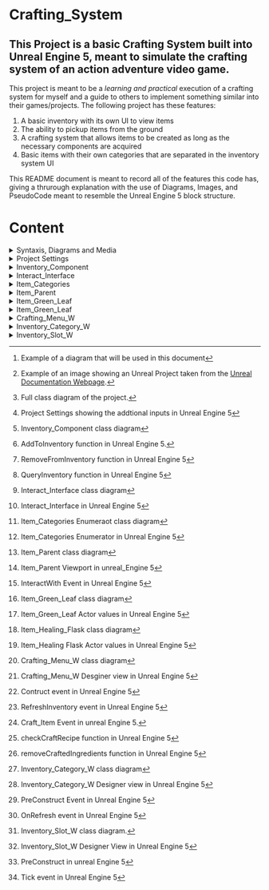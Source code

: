 # Crafting_System

## This Project is a basic Crafting System built into Unreal Engine 5, meant to simulate the crafting system of an action adventure video game.

This project is meant to be a *learning and practical* execution of a crafting system for myself and a guide to others to implement something similar into their games/projects. The following project has these features:

  1. A basic inventory with its own UI to view items
  2. The ability to pickup items from the ground
  3. A crafting system that allows items to be created as long as the necessary components are acquired
  4. Basic items with their own categories that are separated in the inventory system UI

This README document is meant to record all of the features this code has, giving a thrurough explanation with the use of Diagrams, Images, and PseudoCode meant to resemble the Unreal Engine 5 block structure.

# Content

<details>

  <summary>Syntaxis, Diagrams and Media</summary>

  # Syntaxis, Diagram and Media

  ## How is this document organized and how should you read it?
  
  This section is to give an understanding of how the document will be formated and organized as well as explaining the diagrams that will be placed around this document.

  ### Syntax

  All of the added or edited functions, structures or events will be added to this document. Any default classes, structures, etc, that are in the base Unreal Engine default projects, will only be added if they are specifically mentioned in the context of the coding.

  The coding will be done in a pseudocode that will ressemble as much as possible a object oriented language

  Example:

  ```
    class newClass {

      public  bool attribute;
      public  int attribute2;
      private static  struct attribute3;

      public function1( int parameter, bool parameter){
        return returnType;
      }

      private functionEvent(){
        attribute += 1;
      }
    }
  ```
  
  ### Diagrams 
  
  There will be general UML Diagrams summarizing and showing the logic of every component, as Unreal has very specific color coding for their nodes (i.e, events, functions, and the specific color of the data structures) these diagrams will use the colors used in Unreal for the classes and data structures.
  
  Example:

  ![imagen](https://github.com/user-attachments/assets/c4eb07d7-86af-498c-9c1a-d473067e88b4) [^1]

  [^1]: Example of a diagram that will be used in this document

### Media

Media in this document will have foot notes describing what the media is showing. Media can include images, videos of the project to assist in the understanding of this project.

Example:

  ![dotboxspawnemitter](https://github.com/user-attachments/assets/a0b89f3c-2c57-42c8-b502-7a0211c958d8)[^2]

  [^2]: Example of an image showing an Unreal Project taken from the [Unreal Documentation Webpage](https://dev.epicgames.com/documentation/en-us/unreal-engine/nodes-in-unreal-engine). 

  <img width="4409" height="3366" alt="Clase UML" src="https://github.com/user-attachments/assets/35333426-fe2c-4501-9380-3439eba92ec8" /> [^3]

  [^3]: Full class diagram of the project.
  
</details>

<details>

  <summary>Project Settings</summary>

  # Project Settings

  For this class to function properly, it is Required to add some additional inputsinto your project settings to toggle the inventory to appear, and to pick up items. For this project "Tab" is used to open the invenotry, and "E" is used to pick up items on the ground.

  <img width="1007" height="552" alt="imagen" src="https://github.com/user-attachments/assets/629c5160-30b5-464d-af4d-ec71b6f22e48" /> [^4]

  [^4]: Project Settings showing the addtional inputs in Unreal Engine 5


</details>
  
<details>

  <summary>Inventory_Component</summary>
  
  # Inventory_Component

  ## How we contain items that are grabbed by the player.

  This is a blueprint actor component class that allows the player to add items, remove them, and search for items in a specific category.

  <img width="394" height="299" alt="imagen" src="https://github.com/user-attachments/assets/6d5a58ce-f46b-4e77-9fc5-aedf68d848bd" /> [^5]

  [^5]: Inventory_Component class diagram

  ```
  #import Parent_Item

  public Blueprint class extends ActorComponent Inventory_Component {

    public Dictionary<Item_Parent, int> inventory; // This dictionary will allow the player to store any kind or item and know how many of said item are available.

    .......
  }

  ```

<summary>Functions</summary>

  ### Functions

  This section will show every function that this class has.

  <ins>AddToInventory</ins>

  A simple functions that add an item to the "inventory" Dictonary,  it mkes the "Parent Item" the key, and adds an int value to the respective key.

  <img width="1308" height="549" alt="imagen" src="https://github.com/user-attachments/assets/d1b9a494-00be-4093-806f-519cfcf24f9d" /> [^6]

  [^6]: AddToInventory function in Unreal Engine 5.

  ```
  public boolean AddToInventory(Item_Parent itemAdded, int quantity){
    quantity += inventory.find(itemAdded); // This will check if the item already exists in the dictionary, if not, this operation will add 0.
    inventory.add(itemAdded, // This will add the key to the Dictionary
                  clamp(/*value*/ quantity, /*min*/ 0, /*max*/ 99)); // this clamp function makes sure that the maximum amount of the quantity is limited to 99 and minimum is 0
    return true;
  }
  
  ```

  <ins>RemoveFromInventory</ins>

  A simple function that removes a single item from the "inventory" Dictionary. It searches the Item_parent Map Key and reduces the count .1.

  <img width="1192" height="374" alt="imagen" src="https://github.com/user-attachments/assets/7190fbdb-75ca-43c0-9f80-e466242e102c" /> [^7]

  [^7]: RemoveFromInventory function in Unreal Engine 5

  ```
  public boolean RemoveFromInventory(Item_Parent itemToRemove, int quantity){
    if(QueryInventory(self, itemToRemove, quantity).success){ //search if the item is in the inventory
      inventory.add(itemToRemove, (QueryInventory(self, itemToRemove, quantity).outputQuantity - quantity)); //update the Map by removing the value of item quantity
      return true;
    }
    return false;
  }
  ```

<ins>QueryInventory</ins>

A simple function that searches a specific item in the "inventory" Map/Dictionary. It searches for the spefied item and amount in the Map and removes it from the Dictionary.

<img width="1197" height="373" alt="imagen" src="https://github.com/user-attachments/assets/7b2e71c9-907c-4f9b-a933-a9e04bdf05d3" /> [^8]

[^8]: QueryInventory function in Unreal Engine 5

```
public boolean, int QueryInventory(Item_Parent item, int quantity){
  boolean success = true; // we set a boolean to see if the item was found
  int outputquantity; // we set a number to see how many of said number of items was found
  if(inventory.find(item).value >= quantity AND inventory.find(item).success){ //if we found the item and it has a higher amount then the requested quantiry
    return success, outputQuantkty = inventory.find(item).value; //return that the item an amoun do exist
  }
  return !success, outputQuantkty = inventory.find(item).value; //else return false and a value of -1
}
```
</details>

<details>

<summary>Interact_Interface</summary>

# Interact_Interface

## An interface to interact with the world

This is an interface with the purpose to have to functions that allows items to be interactables. A function that knows when an item is looked and a function that allows the item to be interacted with.

<summary>Interface</summary>

### Interface

<img width="330" height="149" alt="imagen" src="https://github.com/user-attachments/assets/73d26258-cbfd-4335-a68f-d5b91babb51f" /> [^9]

[^9]: Interact_Interface class diagram

<img width="1131" height="582" alt="imagen" src="https://github.com/user-attachments/assets/cba4de42-f8e4-4530-a3f4-713dec8d483a" /> [^10]

[^10]: Interact_Interface in Unreal Engine 5

```

public interface Interact_interface{

  public lookAt(); //This will known when the object is being looked at

  public InteractWith(); //This will allows the item to be interactablke

}
```

</details>

<details>

<summary>Item_Categories</summary>

# Item_Categories

## Classifying item types

This is an Enumerator that gives the option to give a specific category for an item.

<summary>Enumerator</summary>

### Enumerator

<img width="289" height="134" alt="imagen" src="https://github.com/user-attachments/assets/9aa3e0a4-02f0-467d-a4f9-01698aba7cdd" /> [^11]

[^11]: Item_Categories Enumeraot class diagram

<img width="1912" height="407" alt="imagen" src="https://github.com/user-attachments/assets/a3841e6b-a90c-4592-86c4-bce19183eae3" /> [^12]

[^12]: Item_Categories Enumerator in Unreal Engine 5

```
public enumerator Item_Categories {
  Parts,
  Plants,
  Skins,
  Medicinal,
  Ammon,
  Throwable,
  Equipment
}
```

</details>

<details>

<summary>Item_Parent</summary>

# Item_Parent

## The class for all items

This actor blueprint class is a parent function to all items, it will have all basic parameters all items need, and Events that items will have.

<img width="765" height="477" alt="imagen" src="https://github.com/user-attachments/assets/eae71c52-cd99-4153-b7e3-a78caa64b8aa" /> [^13]

[^13]: Item_Parent class diagram

<img width="1916" height="992" alt="imagen" src="https://github.com/user-attachments/assets/82de365e-3d2c-45d2-aa4a-e93988fde70b" /> [^14]

[^14]: Item_Parent Viewport in unreal_Engine 5

```
#import Item_Categories
#import BP_FirstPersonCharacter

public BluePrintActor class  Item_Parent extends BlueprintActor implements Interact_Interface {
  public text name;
  public text description;
  public Item_Categories category;
  public Texture2D thumbnail;
  public Dictionary<Item_Parent, int> craftingRecipe;

  .........
}
```

<summary>Event Graph</summary>

### Event Graph

<ins>InteractWith</ins>

This is an event that tranforms the "InteractWithFunction" from the Interact Interface to an Event. It will allow the player to interact with an item, to add them to their inventory, and removes them from the level.

<img width="1682" height="295" alt="imagen" src="https://github.com/user-attachments/assets/93ec4a31-9378-4f82-bd8f-66ddb085d862" /> [^15]

[^15]: InteractWith Event in Unreal Engine 5

```
public eventr InteractWith(BP_FirstPersonCharacter playerCharacter){
  playerCharacter.Inventory_Component.AddToinventory(self.GetClass(), 1); // we add the item to the inventory
  try {
    My_Player_Controller cast = (My_Player_Controller) GetPlayerController(0); //then we attempt to cast the player controller into  aMy_Player_Controller class
    cast.Headup_Display.Crafting_Menu_W.RefreshInventory(); //then we update the UI to show this item in the inventory
    DestroyActor(self); // We destroy the item itself and remove from the level
  }
}
```
</details>

<details>

<summary>Item_Green_Leaf</summary>

# Item_Green_Leaf

## A basic crafting item

This is an Actor the inherits all featuers from the Item_Parent class. It is used for testing purposes.

<img width="268" height="251" alt="imagen" src="https://github.com/user-attachments/assets/b41dd6c8-ba30-48f3-b908-096eff9510a9" /> [^16]

[^16]: Item_Green_Leaf class diagram

<img width="1914" height="1008" alt="imagen" src="https://github.com/user-attachments/assets/989f0385-8bf9-4a54-9f7c-9e05f4813f35" /> [^17]

[^17]: Item_Green_Leaf Actor values in Unreal Engine 5

```
#import Item_Categories
#import BP_FirstPersonCharacter

public BluePrintActor class  Item_Green_Leaf extends Item_Parent  {
  super.name = "Green Leaf";
  super.description = "These Green Herbs are filled with healthy protein. They are used by the locals for medicine.";
  super.category = Item_Categories.Plants;
  super.thumbnail = "T_Bush_D";
  super.craftable = false;
  super.craftingRecipe = null;
  .........
}
```

</details>

<details>

<summary>Item_Green_Leaf</summary>

# Item_Healing_Flask

## A basic crafted item

This is an Actor the inherits all featuers from the Item_Parent class. It is used for testing purposes.

<img width="270" height="268" alt="imagen" src="https://github.com/user-attachments/assets/4f74fdcd-223a-4c89-90c6-3e55ce658fdb" /> [^18]

[^18]: Item_Healing_Flask class diagram

<img width="1915" height="1034" alt="imagen" src="https://github.com/user-attachments/assets/25f8844d-1aed-49b7-a2a6-db78ba0f0065" /> [^19]

[^19]: Item_Healing Flask Actor values in Unreal Engine 5

```
#import Item_Categories
#import BP_FirstPersonCharacter

public BluePrintActor class  Item_Healing_Flask extends Item_Parent  {
  super.name = "Healing Flask";
  super.description = "Can heal the drinker by a considerable amount, wanring: side-effects included";
  super.category = Item_Categories.Medicinal;
  super.thumbnail = "T_Tech_Dot_M";
  super.craftable = true;
  super.craftingRecipe = {Item_Green_Leaf: 3}
  .........
}
```

</details>

<details>

<summary>Crafting_Menu_W</summary>

# Crafting_Menu_W

## How we see our crafting menu.

This is a Widget Blueprint Object that gives our UI to the player. This UI has all the item categories, and will show all available items, and available craftable items.

<img width="769" height="649" alt="imagen" src="https://github.com/user-attachments/assets/7196f0b4-87e5-4dff-96b7-13ac73b28527" /> [^20]

[^20]: Crafting_Menu_W class diagram

<img width="1422" height="1003" alt="imagen" src="https://github.com/user-attachments/assets/bf807729-21cf-443a-a531-c23a69288f88" /> [^21]

[^21]: Crafting_Menu_W Desginer view in Unreal Engine 5

```
#import Inventory_Category_W
#import BP_FirstPersonCharacter
#import Inventory_Slot_W
#import Item_Parent

public BlueprintWidget class Crafting_Menu_W extends UserWidget {
  public Inventory_Category_W Ammo;
  public Inventory_Category_W Equipment;
  public Inventory_Category_W Medicinal;
  public Inventory_Category_W Parts;
  public Inventory_Category_W Skins;
  public Inventory_Category_W Throwables;
  public Inventory_Slot_W hoveredItem;
  public BP_FirstPersonCharacter playerCharacter;


...................
}
```

<summary>Event Graph</summary>

### Event Graph

<ins>Construct</ins>

This is an event that triggers when the item is created. It sets the playerCharacter variable value.

<img width="853" height="316" alt="imagen" src="https://github.com/user-attachments/assets/14eb641f-bfc1-4504-9ec7-de08f074bf0b" /> [^22]

[^22]: Contruct event in Unreal Engine 5

```
public event Contrcut() {
  playerCharacter = (BP_FirstPersonCharacter) GetPlayerCharaccter();
}
```

<ins>RefreshInventory</ins>

This event is called when there is a change in the inveotry of the player. It will refresh the UI to show changes.

<img width="940" height="465" alt="imagen" src="https://github.com/user-attachments/assets/fd3016b6-82e9-41a4-a0d1-484ff86c0fde" /> [^23]

[^23]: RefreshInventory event in Unreal Engine 5

```
public event RefreshInventory(){
  Inventory_Category_W array[] = [Ammo, Equipment, Medicinal, Parts, Plants, Skins, Throwables]; // an array that makes sure that all categories are refreshed
  for each x in array {
    OnRefresh(x); // Refresh the inventory
  }
}
```

<ins>Craft_Item</ins>

This Event triggers when an item is crafted. It gets all used items, the crafted item, the crafting recipe and adds and removes the items correspondingly.

<img width="1565" height="275" alt="imagen" src="https://github.com/user-attachments/assets/b3c349c4-b182-40b9-83dd-5a8bb5ff6908" /> [^24]

[^24]: Craft_Item Event in unreal Engine 5.

```
public event Craft_Item(){
  if(hoveredItem.isValid){ //check if there is a hovered item
    if(hoveredItem.item.craftable){ //check if the item craftable
      if(checkCraftRecipe(hoveredItem.item.craftingRecipe).validRecipe){ //check if the recipe is available to be crafted
        AddToInventory(playerCharacter.Inventory_Component, hoeveredItem.item); //add to inventory crafted item
        removeCraftedIngredient(hoveredItem.item.craftingRecipe); //remove crafting materials
        RefreshInventory();
      }
    }
  }
}
```
<summary>Functions</summary>

### Functions

<ins>checkCraftRecipe</ins>

A function that checks if the player has all the item for the selected recipe. It searches the recipe and checks if the player has all required items.

<img width="1417" height="449" alt="imagen" src="https://github.com/user-attachments/assets/c9cc006b-7804-4210-94c9-4c4e40bca1c8" /> [^25]

[^25]: checkCraftRecipe function in Unreal Engine 5

```
public boolean checkCraftRecipe(Dictionary<Item_Parent, int> recipe){
boolean isComplete = true;
  for each item in recipe.keys() { //check all the item map keys
    if(!QueryInventory(playerCharacter.Inventory_Component, item, recipe.find(item)).success){  //check if the item amount required is not found
      isComplete = false;
    }
  }
return isComplete;
}
```

<ins>removeCraftedIngredients</ins>

A function that removes all used items in a crafting recipe. It finds the in the inventory and removes them from itself.

<img width="1231" height="363" alt="imagen" src="https://github.com/user-attachments/assets/485f7620-7c7d-4036-95ba-be363bee471d" /> [^26]

[^26]: removeCraftedIngredients function in Unreal Engine 5

```
public removeCraftedIngredient(Dictionary<Item_Parent, int> ingredients){
  for each items in ingredients.keys(){
    RemoveFromInventory(playerCharacter.Inventory_Component, item, ingredients.find(item));
  }
}
```

</details>

<details>

<summary>Inventory_Category_W</summary>

# Inventory_Category_W

## Lets divide our inventory in the UI

This is a Widget Blueprint class that divides the inventory into categories. THey make sure the inventory is organized.

<img width="812" height="659" alt="imagen" src="https://github.com/user-attachments/assets/9435a51e-4236-4e47-9858-9d824aadfe23" /> [^27]

[^27]: Inventory_Category_W class diagram

<img width="1426" height="1008" alt="imagen" src="https://github.com/user-attachments/assets/80225dc7-ac8c-490d-bf50-adbb5fdbd925" /> [^28]

[^28]: Inventory_Category_W Designer view in Unreal Engine 5

```
#import Item_Categories
#import BP_FirstPersonCharacter
#import Item_Parent

public BlueprintWidget class Inventory_Category extends UserWidget {
  public WrapBox BOX_Category_Container;
  public TextBox TXT_Category_Title;
  public BP_FirstPersonCharacter playerCharacter;
  public boolean isCraftedCatgory;
  public Item_Parent[] craftedItems;

..........
}
```

<summary>Event Graph</summary>

### Event Graph

<ins>PreConstruct</ins>

The event that is active before the actor is constructed. It helps to add the slots to a specific category and adds any item that can be crafted.

<img width="1810" height="436" alt="imagen" src="https://github.com/user-attachments/assets/7b4d35db-b674-4033-b9e2-1f97ab7f2a84" /> [^29]

[^29]: PreConstruct Event in Unreal Engine 5

```
public event PreConstruct(){
  TXT_Category_Title.setText((Text) category.toString()); //set the category title bby casting the enum to a text
  playerCharacter = (BP_FirstPersonCharacter) GetPlayerCharacter(0);
  if(isCraftedCategory){
    for each item in craftedItems {
      AddChildToWrapBox(CreateWidget("Inventory_Slot_W", item, playerCharacter)); //Add the slots in the catgory if they are a craftable
    }
  } else {
    for each item in playerCharacter.Inventory_Component.inventory {
      if(item.category == category){
        AddChildToWrapBox(CreateWidget("Inventory_Slot_W", item, playerCharacter)); // Adds the players current inventory slots to the category
      }
    }
  }
}
```

<ins>OnRefresh</ins>

This event is active when there is a change on the inventory, it refreshes the slots of the categories by clearing and adding the WarpBox of the category

<img width="1566" height="785" alt="imagen" src="https://github.com/user-attachments/assets/992818a3-b26f-4ac7-8b24-21acb100b768" /> [^30]

[^30]: OnRefresh event in Unreal Engine 5

```
public event OnRefresh(){
  BOX_Category_Container.ClearChildren();
  if(isCraftedCategory){
    for each item in craftedItems {
      AddChildToWrapBox(CreateWidget("Inventory_Slot_W", item, playerCharacter)); //Add the slots in the catgory if they are a craftable
    }
  } else {
    for each item in playerCharacter.Inventory_Component.inventory {
      if(item.category == category){
        AddChildToWrapBox(CreateWidget("Inventory_Slot_W", item, playerCharacter)); // Adds the players current inventory slots to the category
      }
    }
  }
}
```

</details>

<details>

<summary>Inventory_Slot_W</summary>

# Inventory_Slot_W

## Viewing a singular item

This is a Widget Blueprint class that show an individual slot of an item. 

<img width="802" height="622" alt="imagen" src="https://github.com/user-attachments/assets/4fe55b6e-ebd6-4afd-9d77-6be833a35cf8" /> [^31]

[^31]: Inventory_Slot_W class diagram.

<img width="1422" height="1005" alt="imagen" src="https://github.com/user-attachments/assets/c5e9842d-686e-4cf4-990d-36da71171f08" /> [^32]

[^32]: Inventory_Slot_W Designer View in Unreal Engine 5

```
#import Item_Parent
#import BP_FirstPersonCharacter
#import Crafting_Menu_W

public WidgetBluerpint class Inventory_Slot_W extends UserWidget {
  public Image IMG_Item_Thumbnail
  public TextBox TXT_Quantity_Text;
  public Item_Parent item;
  public BP_FirstPersonCharacter playerCharacter;
  public Crafting_Menu_W crafting_Menu;

........... 
}
```

<summary>Event Graph</summary>

### Event Graph

<ins>PreConstruct</ins>

An event that occurs prior to when the object is created, it will set the slot to show the item thimbnail and show the exact amount.

<img width="1872" height="423" alt="imagen" src="https://github.com/user-attachments/assets/a43fbade-3590-4f7a-89c8-b7f4632dd85b" /> [^33]

[^33]: PreConstruct in unreal Engine 5

```
  public event PreConstruct(){
    IMG_Item_Thumbnail.SetBrushFromTexture(item.thumbnail); //set the thumbnail of the slot
    TXT_Quantity_Text-setText(playerCharacter.Invenotry_Component.inventory.find(item).toText()); //set the amount of the item from the amount in the players inventory
    if(playerCharacter.Invenotry_Component.inventory.find(item) > 0){ //If there are more than one item
      crafting_Menu = ((My_Player_Character) GetPlayerController(0)).Headup_Display.Crafting_Menu_W; //set the crafting menu to that of the players
    } else { //else reduce the opacity of the text and then set the crafting menu
      TXT_Quantity_Item.SetOpacity(0.4);
      crafting_Menu = ((My_Player_Character) GetPlayerController(0)).Headup_Display.Crafting_Menu_W; //set the crafting menu to that of the players
    }
  }
```

<ins>Tick</ins>

This Event is triggered on every tick, it is a check to see if an item is being hovered above with the mouse.

<img width="1507" height="606" alt="imagen" src="https://github.com/user-attachments/assets/7c40f931-218c-48c5-9869-942efb0ddf86" /> [^34]

[^34]: Tick event in Unreal Engine 5

```
public event Tick(){
  if(isHovered()){
    crafting_Menu.hoveredItem = self;
  } else {
    if(crafting_Menu.hoveredItem == self){
      crafting_Menu.hoveredItem = null;
    }
  }
}
```

</details>
